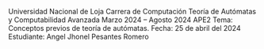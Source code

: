 Universidad Nacional de Loja
Carrera de Computación
Teoría de Autómatas y Computabilidad Avanzada
Marzo 2024 – Agosto 2024
APE2
Tema: Conceptos previos de teoría de autómatas.
Fecha: 25 de abril del 2024
Estudiante: Angel Jhonel Pesantes Romero